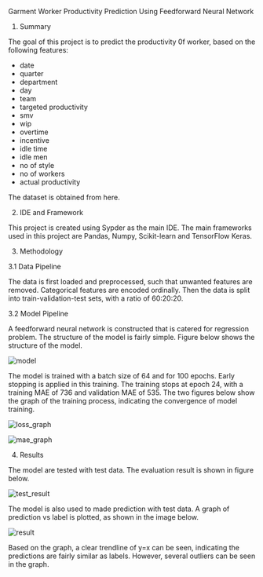 Garment Worker Productivity Prediction Using Feedforward Neural Network

1. Summary

The goal of this project is to predict the productivity 0f worker, based on the following features:

- date
- quarter
- department
- day
- team
- targeted productivity
- smv
- wip
- overtime
- incentive
- idle time
- idle men
- no of style
- no of workers
- actual productivity

The dataset is obtained from here.

2. IDE and Framework

This project is created using Sypder as the main IDE. The main frameworks used in this project are Pandas, Numpy, Scikit-learn and TensorFlow Keras.

3. Methodology

3.1 Data Pipeline

The data is first loaded and preprocessed, such that unwanted features are removed. Categorical features are encoded ordinally. Then the data is split into train-validation-test sets, with a ratio of 60:20:20.

3.2 Model Pipeline

A feedforward neural network is constructed that is catered for regression problem. The structure of the model is fairly simple. Figure below shows the structure of the model.

![model](https://user-images.githubusercontent.com/95268200/176732656-647d33f5-4ce5-4a75-ae4e-b00e5589b82d.png)

The model is trained with a batch size of 64 and for 100 epochs. Early stopping is applied in this training. The training stops at epoch 24, with a training MAE of 736 and validation MAE of 535. The two figures below show the graph of the training process, indicating the convergence of model training.

![loss_graph](https://user-images.githubusercontent.com/95268200/176732761-220d7f9c-5f1a-4667-8e82-d7e274eeca4d.PNG)

![mae_graph](https://user-images.githubusercontent.com/95268200/176732767-98ef4432-5734-4dba-8380-51e2c6d918e3.PNG)

4. Results

The model are tested with test data. The evaluation result is shown in figure below.

![test_result](https://user-images.githubusercontent.com/95268200/176732845-ecc9e88c-2462-4673-999b-491a199356b6.PNG)

The model is also used to made prediction with test data. A graph of prediction vs label is plotted, as shown in the image below.

![result](https://user-images.githubusercontent.com/95268200/176732906-931d7c99-4730-4917-8086-2d970a56d3b2.png)

Based on the graph, a clear trendline of y=x can be seen, indicating the predictions are fairly similar as labels. However, several outliers can be seen in the graph.
